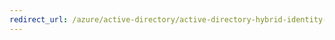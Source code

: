 ```yaml
---
redirect_url: /azure/active-directory/active-directory-hybrid-identity-design-considerations-lifecycle-adoption-strategy
---
```

